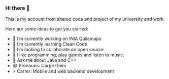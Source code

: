 ### Hi there 👋

This is my account from shared code and project of my university and work

<!--
**TioComeGfas/TioComeGfas** is a ✨ _special_ ✨ repository because its `README.md` (this file) appears on your GitHub profile.
-->

Here are some ideas to get you started:

- 🔭 I’m currently working on INIA Quilamapu
- 🌱 I’m currently learning Clean Code
- 👯 I’m looking to collaborate on open source
- 🤔 I like programming, play games and listen to music.
- 💬 Ask me about Java and C++
- 😄 Pronouns: Carpe Diem
- ⚡ Carrer: Mobile and web backend development
